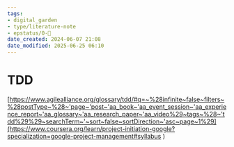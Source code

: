 ```yaml
---
tags: 
- digital_garden
- type/literature-note
- epstatus/0-🌰
date_created: 2024-06-07 21:08
date_modified: 2025-06-25 06:10
---
```

# TDD

[https://www.agilealliance.org/glossary/tdd/#q=~%28infinite~false~filters~%28postType~%28~'page~'post~'aa_book~'aa_event_session~'aa_experience_report~'aa_glossary~'aa_research_paper~'aa_video%29~tags~%28~'tdd%29%29~searchTerm~'~sort~false~sortDirection~'asc~page~1%29](https://www.coursera.org/learn/project-initiation-google?specialization=google-project-management#syllabus )
